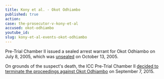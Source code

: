 ```yaml
---
title: Kony et al. - Okot Odhiambo
published: true
action:
case: the-prosecutor-v-kony-et-al
accused: okot-odhiambo
youtube_id:
slug: kony-et-al-events-okot-odhiambo
---
```



Pre-Trial Chamber II issued a sealed arrest warrant for Okot Odhiambo on July 8, 2005, which was [unsealed](https://www.icc-cpi.int/Pages/record.aspx?docNo=ICC-02/04-01/15-34) on October 13, 2005.&nbsp;

On grounds of the suspect's death, the ICC Pre-Trial Chamber II&nbsp;[decided to terminate the proceedings against Okot Odhiambo](https://www.icc-cpi.int/Pages/record.aspx?docNo=ICC-02/04-01/05-431)&nbsp;on September 7, 2015.